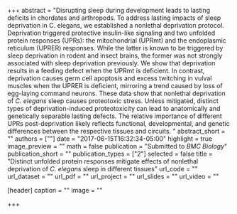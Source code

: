 +++
abstract = "Disrupting sleep during development leads to lasting deficits in chordates and arthropods. To address lasting impacts of sleep deprivation in C. elegans, we established a nonlethal deprivation protocol. Deprivation triggered protective insulin-like signaling and two unfolded protein responses (UPRs): the mitochondrial (UPRmt) and the endoplasmic reticulum (UPRER) responses. While the latter is known to be triggered by sleep deprivation in rodent and insect brains, the former was not strongly associated with sleep deprivation previously. We show that deprivation results in a feeding defect when the UPRmt is deficient. In contrast, deprivation causes germ cell apoptosis and excess twitching in vulval muscles when the UPRER is deficient, mirroring a trend caused by loss of egg-laying command neurons. These data show that nonlethal deprivation of *C. elegans* sleep causes proteotoxic stress. Unless mitigated, distinct types of deprivation-induced proteotoxicity can lead to anatomically and genetically separable lasting defects. The relative importance of different UPRs post-deprivation likely reflects functional, developmental, and genetic differences between the respective tissues and circuits. "
abstract_short = ""
authors = [""]
date = "2017-06-15T16:32:34-05:00"
highlight = true
image_preview = ""
math = false
publication = "Submitted to *BMC Biology*"
publication_short = ""
publication_types = ["2"]
selected = false
title = "Distinct unfolded protein responses mitigate effects of nonlethal deprivation of *C. elegans* sleep in different tissues"
url_code = ""
url_dataset = ""
url_pdf = ""
url_project = ""
url_slides = ""
url_video = ""

[header]
  caption = ""
  image = ""

+++
